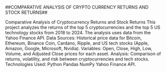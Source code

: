 ##COMPARATIVE ANALYSIS OF CRYPTO CURRENCY RETURNS AND STOCK RETURNS##

Comparative Analysis of Cryptocurrency Returns and Stock Returns  This project analyzes the returns of the top 5 cryptocurrencies and the top 5 US technology stocks from 2018 to 2024. The analysis uses data from the Yahoo Finance API.  Data Sources: Historical price data for Bitcoin, Ethereum, Binance Coin, Cardano, Ripple, and US tech stocks (Apple, Amazon, Google, Microsoft, Nvidia). Variables: Open, Close, High, Low, Volume, and Adjusted Close prices for each asset. Analysis: Comparison of returns, volatility, and risk between cryptocurrencies and tech stocks.  Technologies Used: Python Pandas NumPy Yahoo Finance API.
